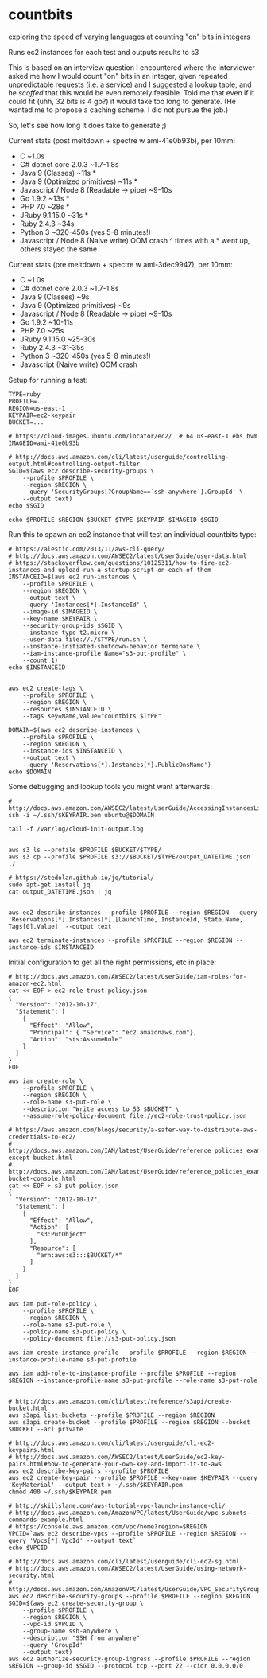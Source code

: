 countbits
=========

exploring the speed of varying languages at counting "on" bits in integers

Runs ec2 instances for each test and outputs results to s3

This is based on an interview question I encountered where the interviewer asked me
how I would count "on" bits in an integer, given repeated unpredictable requests (i.e. a service)
and I suggested a lookup table, and he *scoffed* that this would be even remotely feasible.
Told me that even if it could fit (uhh, 32 bits is 4 gb?) it would take too long to generate.
(He wanted me to propose a caching scheme.  I did not pursue the job.)

So, let's see how long it does take to generate ;)


Current stats (post meltdown + spectre w ami-41e0b93b), per 10mm:
- C ~1.0s
- C# dotnet core 2.0.3 ~1.7-1.8s
- Java 9 (Classes) ~11s *
- Java 9 (Optimized primitives) ~11s *
- Javascript / Node 8 (Readable -> pipe) ~9-10s
- Go 1.9.2 ~13s *
- PHP 7.0 ~28s *
- JRuby 9.1.15.0 ~31s *
- Ruby 2.4.3 ~34s
- Python 3 ~320-450s (yes 5-8 minutes!)
- Javascript / Node 8 (Naive write) OOM crash
^ times with a * went up, others stayed the same


Current stats (pre meltdown + spectre w ami-3dec9947), per 10mm:
- C ~1.0s
- C# dotnet core 2.0.3 ~1.7-1.8s
- Java 9 (Classes) ~9s
- Java 9 (Optimized primitives) ~9s
- Javascript / Node 8 (Readable -> pipe) ~9-10s
- Go 1.9.2 ~10-11s
- PHP 7.0 ~25s
- JRuby 9.1.15.0 ~25-30s
- Ruby 2.4.3 ~31-35s
- Python 3 ~320-450s (yes 5-8 minutes!)
- Javascript (Naive write) OOM crash


Setup for running a test:
```
TYPE=ruby
PROFILE=...
REGION=us-east-1
KEYPAIR=ec2-keypair
BUCKET=...

# https://cloud-images.ubuntu.com/locator/ec2/  # 64 us-east-1 ebs hvm
IMAGEID=ami-41e0b93b

# http://docs.aws.amazon.com/cli/latest/userguide/controlling-output.html#controlling-output-filter
SGID=$(aws ec2 describe-security-groups \
    --profile $PROFILE \
    --region $REGION \
    --query 'SecurityGroups[?GroupName==`ssh-anywhere`].GroupId' \
    --output text)
echo $SGID

echo $PROFILE $REGION $BUCKET $TYPE $KEYPAIR $IMAGEID $SGID
```


Run this to spawn an ec2 instance that will test an individual countbits type:
```
# https://alestic.com/2013/11/aws-cli-query/
# http://docs.aws.amazon.com/AWSEC2/latest/UserGuide/user-data.html
# https://stackoverflow.com/questions/10125311/how-to-fire-ec2-instances-and-upload-run-a-startup-script-on-each-of-them
INSTANCEID=$(aws ec2 run-instances \
    --profile $PROFILE \
    --region $REGION \
    --output text \
    --query 'Instances[*].InstanceId' \
    --image-id $IMAGEID \
    --key-name $KEYPAIR \
    --security-group-ids $SGID \
    --instance-type t2.micro \
    --user-data file://./$TYPE/run.sh \
    --instance-initiated-shutdown-behavior terminate \
    --iam-instance-profile Name="s3-put-profile" \
    --count 1)
echo $INSTANCEID


aws ec2 create-tags \
    --profile $PROFILE \
    --region $REGION \
    --resources $INSTANCEID \
    --tags Key=Name,Value="countbits $TYPE"

DOMAIN=$(aws ec2 describe-instances \
    --profile $PROFILE \
    --region $REGION \
    --instance-ids $INSTANCEID \
    --output text \
    --query 'Reservations[*].Instances[*].PublicDnsName')
echo $DOMAIN
```


Some debugging and lookup tools you might want afterwards:
```
# http://docs.aws.amazon.com/AWSEC2/latest/UserGuide/AccessingInstancesLinux.html
ssh -i ~/.ssh/$KEYPAIR.pem ubuntu@$DOMAIN

tail -f /var/log/cloud-init-output.log


aws s3 ls --profile $PROFILE $BUCKET/$TYPE/
aws s3 cp --profile $PROFILE s3://$BUCKET/$TYPE/output_DATETIME.json ./

# https://stedolan.github.io/jq/tutorial/
sudo apt-get install jq
cat output_DATETIME.json | jq


aws ec2 describe-instances --profile $PROFILE --region $REGION --query 'Reservations[*].Instances[*].[LaunchTime, InstanceId, State.Name, Tags[0].Value]' --output text

aws ec2 terminate-instances --profile $PROFILE --region $REGION --instance-ids $INSTANCEID
```


Initial configuration to get all the right permissions, etc in place:
```
# http://docs.aws.amazon.com/AWSEC2/latest/UserGuide/iam-roles-for-amazon-ec2.html
cat << EOF > ec2-role-trust-policy.json
{
  "Version": "2012-10-17",
  "Statement": [
    {
      "Effect": "Allow",
      "Principal": { "Service": "ec2.amazonaws.com"},
      "Action": "sts:AssumeRole"
    }
  ]
}
EOF

aws iam create-role \
    --profile $PROFILE \
    --region $REGION \
    --role-name s3-put-role \
    --description "Write access to S3 $BUCKET" \
    --assume-role-policy-document file://ec2-role-trust-policy.json

# https://aws.amazon.com/blogs/security/a-safer-way-to-distribute-aws-credentials-to-ec2/
# http://docs.aws.amazon.com/IAM/latest/UserGuide/reference_policies_examples_s3_deny-except-bucket.html
# http://docs.aws.amazon.com/IAM/latest/UserGuide/reference_policies_examples_s3_rw-bucket-console.html
cat << EOF > s3-put-policy.json
{
  "Version": "2012-10-17",
  "Statement": [
    {
      "Effect": "Allow",
      "Action": [
        "s3:PutObject"
      ],
      "Resource": [
        "arn:aws:s3:::$BUCKET/*"
      ]
    }
  ]
}
EOF

aws iam put-role-policy \
    --profile $PROFILE \
    --region $REGION \
    --role-name s3-put-role \
    --policy-name s3-put-policy \
    --policy-document file://s3-put-policy.json

aws iam create-instance-profile --profile $PROFILE --region $REGION --instance-profile-name s3-put-profile

aws iam add-role-to-instance-profile --profile $PROFILE --region $REGION --instance-profile-name s3-put-profile --role-name s3-put-role


# http://docs.aws.amazon.com/cli/latest/reference/s3api/create-bucket.html
aws s3api list-buckets --profile $PROFILE --region $REGION
aws s3api create-bucket --profile $PROFILE --region $REGION --bucket $BUCKET --acl private

# http://docs.aws.amazon.com/cli/latest/userguide/cli-ec2-keypairs.html
# http://docs.aws.amazon.com/AWSEC2/latest/UserGuide/ec2-key-pairs.html#how-to-generate-your-own-key-and-import-it-to-aws
aws ec2 describe-key-pairs --profile $PROFILE
aws ec2 create-key-pair --profile $PROFILE --key-name $KEYPAIR --query 'KeyMaterial' --output text > ~/.ssh/$KEYPAIR.pem
chmod 400 ~/.ssh/$KEYPAIR.pem

# http://skillslane.com/aws-tutorial-vpc-launch-instance-cli/
# http://docs.aws.amazon.com/AmazonVPC/latest/UserGuide/vpc-subnets-commands-example.html
# https://console.aws.amazon.com/vpc/home?region=$REGION
VPCID=`aws ec2 describe-vpcs --profile $PROFILE --region $REGION --query 'Vpcs[*].VpcId' --output text`
echo $VPCID

# http://docs.aws.amazon.com/cli/latest/userguide/cli-ec2-sg.html
# http://docs.aws.amazon.com/AWSEC2/latest/UserGuide/using-network-security.html
# http://docs.aws.amazon.com/AmazonVPC/latest/UserGuide/VPC_SecurityGroups.html#VPC_Security_Group_Differences
aws ec2 describe-security-groups --profile $PROFILE --region $REGION
SGID=$(aws ec2 create-security-group \
    --profile $PROFILE \
    --region $REGION \
    --vpc-id $VPCID \
    --group-name ssh-anywhere \
    --description "SSH from anywhere"
    --query 'GroupId'
    --output text)
aws ec2 authorize-security-group-ingress --profile $PROFILE --region $REGION --group-id $SGID --protocol tcp --port 22 --cidr 0.0.0.0/0
```

